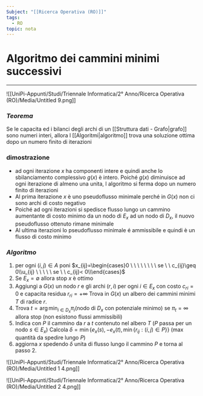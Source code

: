 ```yaml
---
Subject: "[[Ricerca Operativa (RO)]]"
tags:
  - RO
topic: nota
---
```



# Algoritmo dei cammini minimi successivi
---

![[UniPi-Appunti/Studi/Triennale Informatica/2° Anno/Ricerca Operativa (RO)/Media/Untitled 9.png]]

### *Teorema*
Se le capacita ed i bilanci  degli archi di un [[Struttura dati - Grafo|grafo]] sono numeri interi, allora l [[Algoritmi|algoritmo]] trova una soluzione ottima dopo un numero finito di iterazioni

### dimostrazione

- ad ogni iterazione $x$  ha componenti intere e quindi anche lo sbilanciamento complessivo $g(x)$ è intero. Poiché $g(x)$ diminuisce ad ogni iterazione di almeno una unita, l algoritmo si ferma dopo un numero finito di iterazioni
- Al prima iterazione $x$ è uno pseudoflusso minimale perché in $G(x)$ non ci sono archi di costo negativo
- Poiché ad ogni iterazioni si spedisce flusso lungo un cammino aumentante di costo minimo da un nodo di $E_x$ ad un nodo di $D_x$, il nuovo pseudoflusso ottenuto rimane minimale
- Al ultima iterazioni lo pseudoflusso minimale é ammissibile e quindi è un flusso di costo minimo

### *Algoritmo*

1. per ogni $(i,j) \in A$ poni $x_{ij}=\begin{cases}0  \ \ \ \ \ \ \ \ se \ \ c_{ij}\geq 0\\u_{ij}  \ \ \ \ \ se \ \ c_{ij}< 0\\\end{cases}$
2. Se $E_x=\emptyset$ allora stop $x$ è ottimo
3. Aggiungi a $G(x)$ un nodo $r$ e gli archi $(r,i)$ per ogni $i\in E_x$ con costo $c_{ri} =0$ e capacita residua $r_{ri} = +\infty$
Trova in $G(x)$ un albero dei cammini minimi $T$ di radice $r$.
4. Trova $t =\arg\min_{i\in D_x}\pi_i$(nodo di $D_x$ con potenziale minimo)
se $\pi_t = \infty$ allora stop (non esistono flussi ammissibili)
5. Indica con $P$ il cammino da $r$ a $t$ contenuto nel albero $T$
($P$ passa per un nodo $s \in E_x$)
Calcola $\delta = \min\{e_x(s),-e_x(t),\min\{r_{ij}:(i,j)\in P\}\}$ (max quantità da spedire lungo $P$)
6. aggiorna $x$ spedendo $\delta$ unita di flusso lungo il cammino $P$ e torna al passo 2.

![[UniPi-Appunti/Studi/Triennale Informatica/2° Anno/Ricerca Operativa (RO)/Media/Untitled 1 4.png]]

![[UniPi-Appunti/Studi/Triennale Informatica/2° Anno/Ricerca Operativa (RO)/Media/Untitled 2 4.png]]
